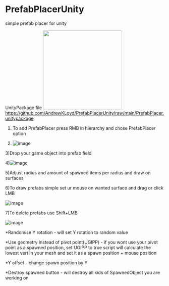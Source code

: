 # PrefabPlacerUnity
simple prefab placer for unity


UnityPackage file <img src="https://user-images.githubusercontent.com/52219910/117136413-020aa200-adb1-11eb-8404-60bca6ba1e35.png" width="250" height="250">
 https://github.com/AndrewKLoyd/PrefabPlacerUnity/raw/main/PrefabPlacer.unitypackage
1) To add PrefabPlacer press RMB in hierarchy and chose PrefabPlacer option

2) ![image](https://user-images.githubusercontent.com/52219910/117135063-1d74ad80-adaf-11eb-9f6b-3d9d0c33a489.png)

3)Drop your game object into prefab field

4)![image](https://user-images.githubusercontent.com/52219910/117135177-3b421280-adaf-11eb-9985-df7c42f5fb7d.png)

5)Adjust radius and amount of spawned items per radius and draw on surfaces

6)To draw prefabs simple set ur mouse on wanted surface and drag or click LMB

![image](https://user-images.githubusercontent.com/52219910/117135762-100bf300-adb0-11eb-9c51-9258ff08a82c.png)


7)To delete prefabs use Shift+LMB

![image](https://user-images.githubusercontent.com/52219910/117135783-1a2df180-adb0-11eb-8f3d-e2269db3f45a.png)


*Randomise Y rotation - will set Y rotation to random value

*Use geometry instead of pivot point(UGIPP) - if you wont use your pivot point as a spawned position, set UGIPP to true script will calculate the lowest vert in your mesh and set it as a spawn position + mouse position

*Y offset - change spawn position by Y

*Destroy spawned button - will destroy all kids of SpawnedObject you are working on
